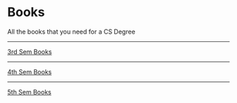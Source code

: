 # Books
All the books that you need for a CS Degree

<hr>

<div align=left>
  <a href="https://github.com/Sabyasachi-Seal/Books/tree/main/CSE%203rd%20Sem">3rd Sem Books</a>
  <hr>
  <a href="https://github.com/Sabyasachi-Seal/Books/tree/main/CSE%204th%20Sem">4th Sem Books</a>
  <hr>
  <a href="https://github.com/Sabyasachi-Seal/Books/tree/main/CSE%205th%20Sem">5th Sem Books</a>
</div>
